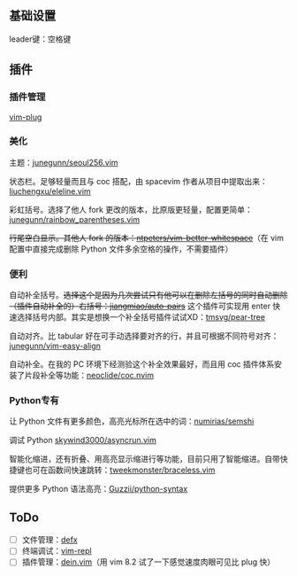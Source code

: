 ## 基础设置

leader键：空格键

## 插件

### 插件管理

[vim-plug](https://github.com/junegunn/vim-plug)

### 美化

主题：[junegunn/seoul256.vim](https://github.com/junegunn/seoul256.vim)

状态栏。足够轻量而且与 coc 搭配，由 spacevim 作者从项目中提取出来：[liuchengxu/eleline.vim](https://github.com/liuchengxu/eleline.vim)

彩虹括号。选择了他人 fork 更改的版本，比原版更轻量，配置更简单：[junegunn/rainbow_parentheses.vim](junegunn/rainbow_parentheses.vim)

~~行尾空白显示。其他人 fork 的版本：[ntpeters/vim-better-whitespace](https://github.com/ntpeters/vim-better-whitespace)~~（在 vim 配置中直接完成删除 Python 文件多余空格的操作，不需要插件）

### 便利

自动补全括号。~~选择这个是因为几次尝试只有他可以在删除左括号的同时自动删除（插件自动补全的）右括号：[jiangmiao/auto-pairs](https://github.com/jiangmiao/auto-pairs)~~ 这个插件可实现用 enter 快速选择括号内部。其实是想换一个补全括号插件试试XD：[tmsvg/pear-tree](https://github.com/tmsvg/pear-tree)

自动对齐。比 tabular 好在可手动选择要对齐的行，并且可根据不同符号对齐：[junegunn/vim-easy-align](https://github.com/junegunn/vim-easy-align)

自动补全。在我的 PC 环境下经测验这个补全效果最好，而且用 coc 插件体系安装了片段补全等功能：[neoclide/coc.nvim](https://github.com/neoclide/coc.nvim)

### Python专有

让 Python 文件有更多颜色，高亮光标所在选中的词：[numirias/semshi](https://github.com/numirias/semshi)

调试 Python
[skywind3000/asyncrun.vim](https://github.com/skywind3000/asyncrun.vim)

智能化缩进，还有折叠、用高亮显示缩进行等功能，目前只用了智能缩进。自带快捷键也可在函数间快速跳转：[tweekmonster/braceless.vim](https://github.com/tweekmonster/braceless.vim)

提供更多 Python 语法高亮：[Guzzii/python-syntax](https://github.com/Guzzii/python-syntax)

## ToDo

- [ ] 文件管理：[defx](https://github.com/Shougo/defx.nvim)
- [ ] 终端调试：[vim-repl](https://github.com/sillybun/vim-repl)
- [ ] 插件管理：[dein.vim](https://github.com/Shougo/dein.vim)（用 vim 8.2 试了一下感觉速度肉眼可见比 plug 快）